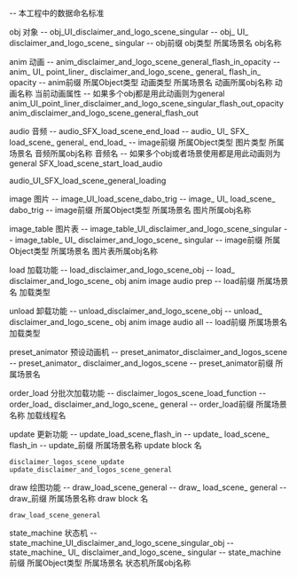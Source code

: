 -- 本工程中的数据命名标准

obj 对象
    -- obj_UI_disclaimer_and_logo_scene_singular
    -- obj_        UI_       disclaimer_and_logo_scene_       singular
    -- obj前缀   obj类型             所属场景名                 obj名称


anim 动画
    -- anim_disclaimer_and_logo_scene_general_flash_in_opacity
    -- anim_          UI_        point_liner_      disclaimer_and_logo_scene_         general_             flash_in_        opacity
    -- anim前缀  所属Object类型     动画类型              所属场景名                  动画所属obj名称           动画名称        当前动画属性
    --                                                                     如果多个obj都是用此动画则为general
    anim_UI_point_liner_disclaimer_and_logo_scene_singular_flash_out_opacity
    anim_disclaimer_and_logo_scene_general_flash_out

audio 音频
    -- audio_SFX_load_scene_end_load
    -- audio_           UI_           SFX_        load_scene_              general_                     end_load_
    -- image前缀   所属Object类型    图片类型        所属场景名           音频所属obj名称                    音频名
    --                                                     如果多个obj或者场景使用都是用此动画则为general
SFX_load_scene_start_load_audio

audio_UI_SFX_load_scene_general_loading

image 图片
    -- image_UI_load_scene_dabo_trig
    -- image_            UI_         load_scene_         dabo_trig
    -- image前缀    所属Object类型     所属场景名       图片所属obj名称


image_table 图片表
    -- image_table_UI_disclaimer_and_logo_scene_singular
    -- image_table_        UI_         disclaimer_and_logo_scene_          singular
    -- image前缀      所属Object类型           所属场景名                图片表所属obj名称


load 加载功能
    -- load_disclaimer_and_logo_scene_obj
    -- load_           disclaimer_and_logo_scene_       obj
                                                        anim
                                                        image
                                                        audio
                                                        prep
    -- load前缀               所属场景名                加载类型


unload 卸载功能
    -- unload_disclaimer_and_logo_scene_obj
    -- unload_           disclaimer_and_logo_scene_       obj
                                                          anim
                                                          image
                                                          audio
                                                          all
    -- load前缀                所属场景名                 加载类型

preset_animator 预设动画机
    -- preset_animator_disclaimer_and_logos_scene
    -- preset_animator_        disclaimer_and_logos_scene
    -- preset_animator前缀            所属场景名


order_load 分批次加载功能
    -- disclaimer_logos_scene_load_function
    -- order_load_      disclaimer_and_logo_scene_      general
    -- order_load前缀          所属场景名称              加载线程名


update 更新功能
    -- update_load_scene_flash_in
    -- update_          load_scene_         flash_in
    -- update_前缀      所属场景名称         update block 名

    disclaimer_logos_scene_update
    update_disclaimer_and_logos_scene_general


draw 绘图功能
    -- draw_load_scene_general
    -- draw_          load_scene_         general
    -- draw_前缀      所属场景名称      draw block 名

    draw_load_scene_general


state_machine 状态机
    -- state_machine_UI_disclaimer_and_logo_scene_singular_obj
    -- state_machine_         UI_          disclaimer_and_logo_scene_         singular
    -- state_machine前缀   所属Object类型           所属场景名               状态机所属obj名称

